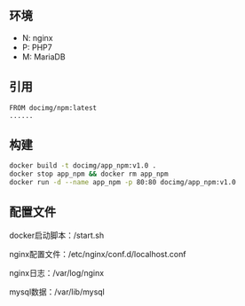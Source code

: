 ## 环境

- N: nginx
- P: PHP7
- M: MariaDB

## 引用

```
FROM docimg/npm:latest
......
```

## 构建
```bash
docker build -t docimg/app_npm:v1.0 .
docker stop app_npm && docker rm app_npm
docker run -d --name app_npm -p 80:80 docimg/app_npm:v1.0
```

## 配置文件

docker启动脚本：/start.sh

nginx配置文件：/etc/nginx/conf.d/localhost.conf

nginx日志：/var/log/nginx

mysql数据：/var/lib/mysql
